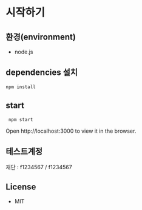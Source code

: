 

# 시작하기

## 환경(environment)
* node.js


## dependencies 설치
`npm install`

## start
` npm start`

Open http://localhost:3000 to view it in the browser.

## 테스트계정
재단 : f1234567 / f1234567


## License

- MIT
